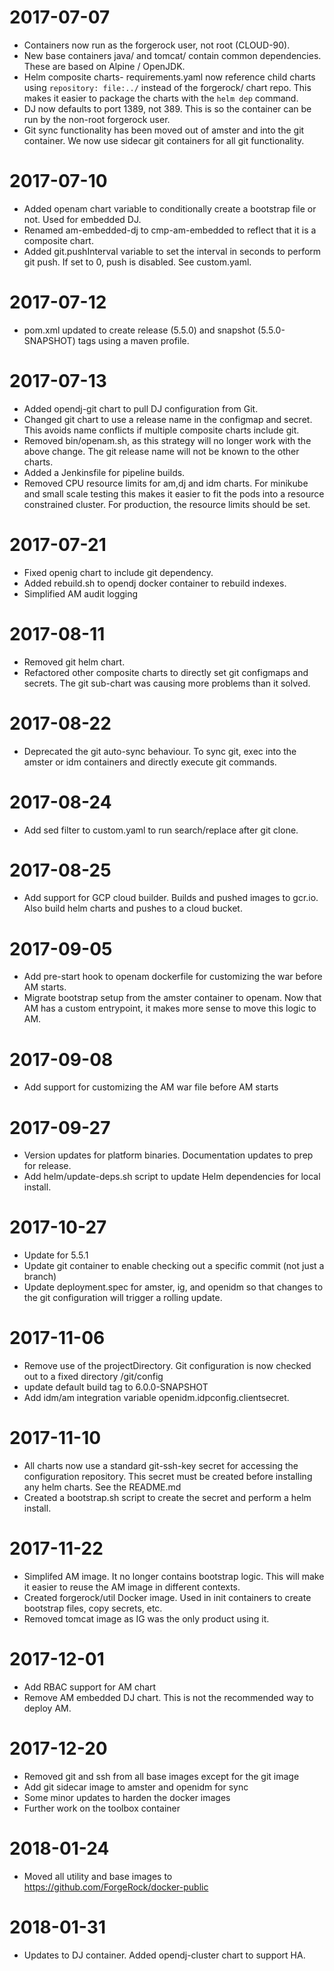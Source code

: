 # 2017-07-07

* Containers now run as the forgerock user, not root (CLOUD-90).
* New base containers java/ and tomcat/ contain common dependencies. These are based on Alpine / OpenJDK.
* Helm composite charts- requirements.yaml now reference child charts using `repository: file:../` instead of 
the forgerock/ chart repo. This makes it easier to package the charts with the `helm dep` command.
* DJ now defaults to port 1389, not 389. This is so the container can be run by the non-root forgerock user.
* Git sync functionality has been moved out of amster and into the git container. We now use sidecar git
containers for all git functionality.

# 2017-07-10

* Added openam chart variable to conditionally create a bootstrap file or not. Used for embedded DJ.
* Renamed am-embedded-dj to cmp-am-embedded to reflect that it is a composite chart.
* Added git.pushInterval variable to set the interval in seconds to perform git push. 
If set to 0, push is disabled. See custom.yaml.

# 2017-07-12

* pom.xml updated to create release (5.5.0) and snapshot (5.5.0-SNAPSHOT) tags using a maven profile.

# 2017-07-13

* Added opendj-git chart to pull DJ configuration from Git.
* Changed git chart to use a release name in the configmap and secret. This avoids name 
conflicts if multiple composite charts include git.
* Removed bin/openam.sh, as this strategy will no longer work with the above change. The git 
release name will not be known to the other charts.
* Added a Jenkinsfile for pipeline builds.
* Removed CPU resource limits for am,dj and idm charts. For minikube and small scale testing this makes
it easier to fit the pods into a resource constrained cluster. For production, the resource 
limits should be set.

# 2017-07-21

* Fixed openig chart to include git dependency.
* Added rebuild.sh to opendj docker container to rebuild indexes.
* Simplified AM audit logging

# 2017-08-11

* Removed git helm chart. 
* Refactored other composite charts to directly set git configmaps and secrets. The git 
sub-chart was causing more problems than it solved.

# 2017-08-22 

* Deprecated the git auto-sync behaviour. To sync git, exec into the amster or idm containers and directly
execute git commands. 

# 2017-08-24

* Add sed filter to custom.yaml to run search/replace after git clone.


# 2017-08-25

* Add support for GCP cloud builder. Builds and pushed images to gcr.io. Also build helm charts and pushes to 
a cloud bucket.

# 2017-09-05

* Add pre-start hook to openam dockerfile for customizing the war before AM starts.
* Migrate bootstrap setup from the amster container to openam. Now that AM has a custom entrypoint,
it makes more sense to move this logic to AM.

# 2017-09-08

* Add support for customizing the AM war file before AM starts

# 2017-09-27

* Version updates for platform binaries. Documentation updates to prep for release.
* Add helm/update-deps.sh script to update Helm dependencies for local install.

# 2017-10-27 

* Update for 5.5.1 
* Update git container to enable checking out a specific commit (not just a branch)
* Update deployment.spec for amster, ig, and openidm so that changes to the git configuration
will trigger a rolling update. 

# 2017-11-06 
* Remove use of the projectDirectory. Git configuration is now checked out to a fixed directory /git/config
* update default build tag to 6.0.0-SNAPSHOT
* Add idm/am integration variable openidm.idpconfig.clientsecret.

# 2017-11-10
* All charts now use a standard git-ssh-key secret for accessing the configuration repository. This 
secret must be created before installing any helm charts. See the README.md
* Created a bootstrap.sh script to create the secret and perform a helm install.

# 2017-11-22 
* Simplifed AM image. It no longer contains bootstrap logic. This will make it easier to reuse the AM image
in different contexts.
* Created forgerock/util Docker image. Used in init containers to create bootstrap files, copy secrets, etc.
* Removed tomcat image as IG was the only product using it.

# 2017-12-01 
* Add RBAC support for AM chart
* Remove AM embedded DJ chart. This is not the recommended way to deploy AM. 

# 2017-12-20
* Removed git and ssh from all base images except for the git image
* Add git sidecar image to amster and openidm for sync
* Some minor updates to harden the docker images
* Further work on the toolbox container


# 2018-01-24
* Moved all utility and base images to https://github.com/ForgeRock/docker-public 

# 2018-01-31
* Updates to DJ container. Added opendj-cluster chart to support HA.